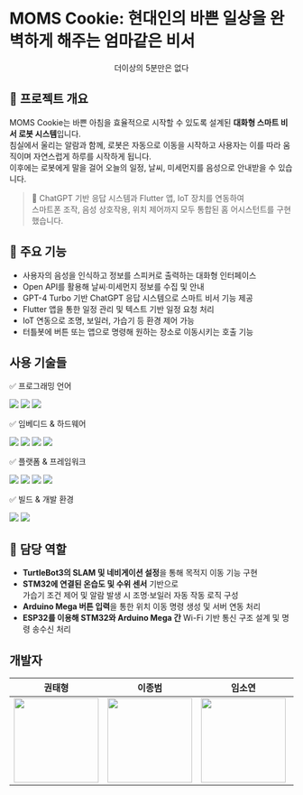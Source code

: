 # MOMS Cookie: 현대인의 바쁜 일상을 완벽하게 해주는 엄마같은 비서

<div align="center">
  <p>더이상의 5분만은 없다</p>
</div>

## 📌 프로젝트 개요

MOMS Cookie는 바쁜 아침을 효율적으로 시작할 수 있도록 설계된 **대화형 스마트 비서 로봇 시스템**입니다.  
침실에서 울리는 알람과 함께, 로봇은 자동으로 이동을 시작하고 사용자는 이를 따라 움직이며 자연스럽게 하루를 시작하게 됩니다.  
이후에는 로봇에게 말을 걸어 오늘의 일정, 날씨, 미세먼지를 음성으로 안내받을 수 있습니다.

> 🤖 ChatGPT 기반 응답 시스템과 Flutter 앱, IoT 장치를 연동하여  
> 스마트폰 조작, 음성 상호작용, 위치 제어까지 모두 통합된 홈 어시스턴트를 구현했습니다.

## 🔧 주요 기능

- 사용자의 음성을 인식하고 정보를 스피커로 출력하는 대화형 인터페이스  
- Open API를 활용해 날씨·미세먼지 정보를 수집 및 안내  
- GPT-4 Turbo 기반 ChatGPT 응답 시스템으로 스마트 비서 기능 제공  
- Flutter 앱을 통한 일정 관리 및 텍스트 기반 일정 요청 처리  
- IoT 연동으로 조명, 보일러, 가습기 등 환경 제어 가능  
- 터틀봇에 버튼 또는 앱으로 명령해 원하는 장소로 이동시키는 호출 기능

## 사용 기술들

✅ 프로그래밍 언어

<img src="https://img.shields.io/badge/c++-00599C?style=for-the-badge&logo=c%2B%2B&logoColor=white"> <img src="https://img.shields.io/badge/c-A8B9CC?style=for-the-badge&logo=c&logoColor=white"> <img src="https://img.shields.io/badge/python-3776AB?style=for-the-badge&logo=python&logoColor=white">

✅ 임베디드 & 하드웨어

<img src="https://img.shields.io/badge/arduino-00979D?style=for-the-badge&logo=arduino&logoColor=white"> <img src="https://img.shields.io/badge/stm32-03234B?style=for-the-badge&logo=stmicroelectronics&logoColor=white"> <img src="https://img.shields.io/badge/raspberry%20pi-A22846?style=for-the-badge&logo=raspberrypi&logoColor=white"> <img src="https://img.shields.io/badge/turtlebot3-22314E?style=for-the-badge&logo=ros&logoColor=white">

✅ 플랫폼 & 프레임워크

<img src="https://img.shields.io/badge/ROS-22314E?style=for-the-badge&logo=ros&logoColor=white"> <img src="https://img.shields.io/badge/flutter-02569B?style=for-the-badge&logo=flutter&logoColor=white"> <img src="https://img.shields.io/badge/openai-412991?style=for-the-badge&logo=openai&logoColor=white"> <img src="https://img.shields.io/badge/openapi-6BA539?style=for-the-badge&logo=openapiinitiative&logoColor=white">

✅ 빌드 & 개발 환경

<img src="https://img.shields.io/badge/cmake-064F8C?style=for-the-badge&logo=cmake&logoColor=white"> <img src="https://img.shields.io/badge/ubuntu-E95420?style=for-the-badge&logo=ubuntu&logoColor=white">

## 👤 담당 역할

- **TurtleBot3의 SLAM 및 네비게이션 설정**을 통해 목적지 이동 기능 구현  
- **STM32에 연결된 온습도 및 수위 센서** 기반으로  
  가습기 조건 제어 및 알람 발생 시 조명·보일러 자동 작동 로직 구성  
- **Arduino Mega 버튼 입력**을 통한 위치 이동 명령 생성 및 서버 연동 처리  
- **ESP32를 이용해 STM32와 Arduino Mega 간** Wi-Fi 기반 통신 구조 설계 및 명령 송수신 처리

## 개발자
<div align="center">

|권태형|이종범|임소연|김병성|
|:------:|:------:|:------:|:------:|
| <a href="https://github.com/k-tae"><img width="150px" style="max-width: 100%;" src="https://github.com/k-tae.png"></a> | <a href="https://github.com/whdqja1128"><img width="150px" style="max-width: 100%;" src="https://github.com/whdqja1128.png"></a> | <a href="https://github.com/imso01"><img width="150px" style="max-width: 100%;" src="https://github.com/imso01.png"></a> | <a href="https://github.com/kimbseong0814"><img width="150px" style="max-width: 100%;" src="https://github.com/kimbseong0814.png"></a> |

</div>
